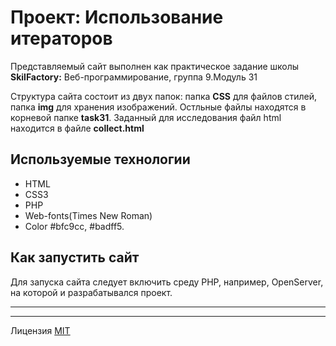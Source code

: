 # Проект: Использование итераторов #

 Представляемый сайт выполнен как практическое задание школы **SkilFactory:** Веб-программирование, группа 9.Модуль 31

 Структура сайта состоит из двух папок: папка **CSS** для файлов стилей, папка **img** для хранения изображений. Остльные файлы находятся в корневой папке **task31**. Заданный для исследования файл html находится в файле **collect.html**
## Используемые технологии ##

* HTML
* CSS3
* PHP
* Web-fonts(Times New Roman)
* Color #bfc9cc, #badff5.

## Как запустить сайт ##

Для запуска сайта следует включить среду PHP, например, OpenServer, на которой и разрабатывался проект.

-----
-----

Лицензия [MIT](./license.md)
